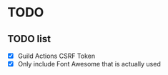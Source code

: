 # TODO

## TODO list

- [x] Guild Actions CSRF Token
- [x] Only include Font Awesome that is actually used
